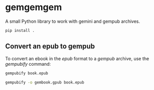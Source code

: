 # gemgemgem

A small Python library to work with gemini and gempub archives.

```sh
pip install .
```

## Convert an epub to gempub

To convert an ebook in the *epub* format to a *gempub* archive,
use the *gempubify* command:

```sh
gempubify book.epub

gempubify -o gembook.gpub book.epub
```
